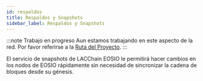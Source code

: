 ```yaml
---
id: respaldos
title: Respaldos y Snapshots 
sidebar_label: Respaldos y Snapshots
---
```


:::note Trabajo en progreso
Aun estamos trabajando en este aspecto de la red. Por favor referirse a la [Ruta del Proyecto](../testnet/roadmap).
:::

El servicio de snapshots de LACChain EOSIO le permitirá hacer cambios en los nodos de EOSIO rápidamente sin necesidad de sincronizar la cadena de bloques desde su génesis.
